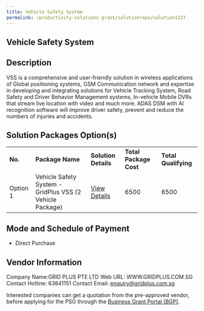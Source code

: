 ```yaml
---
title: Vehicle Safety System
permalink: /productivity-solutions-grant/solutionrepo/solution1227
---
```


## Vehicle Safety System

## Description

VSS is a comprehensive and user-friendly solution in wireless applications of Global positioning systems, GSM Communication network and expertise in developing and integrating solutions for Vehicle Tracking System, Road Safety and Driver Behavior Management systems, In-vehicle Mobile DVRs that stream live location with video and much more. ADAS DSM with AI recognition software will improve driver safety, prevent and reduce the numbers of injuries and accidents.

## Solution Packages Option(s)

<table>
<tr>
<td><b>No.</b></td>
<td><b>Package Name</b></td>
<td><b>Solution Details</b></td>
<td><b>Total Package Cost</b></td>
<td><b>Total Qualifying</b></td>
</tr>
<tr>
<td>Option 1</td>
<td>Vehicle Safety System - GridPlus VSS (2 Vehicle Package)</td>
<td><a href='https://www.gobusiness.gov.sg/images/psg/Desensitised_Grid_Plus_20200249_Annex_3_Part_1.pdf'>View Details</a></td>
<td>6500</td>
<td>6500</td>
</tr>
</table>

## Mode and Schedule of Payment

 - Direct Purchase

## Vendor Information

 Company Name:GRID PLUS PTE LTD 
Web URL: WWW.GRIDPLUS.COM.SG 
Contact Hotline: 63841151 
Contact Email: enquiry@gridplus.com.sg 


Interested companies can get a quotation from the pre-approved vendor, before applying for the PSG through the <a href='https://www.businessgrants.gov.sg/'>Business Grant Portal (BGP)</a>.

<script src="/jquery/resize-tables.js"></script>

